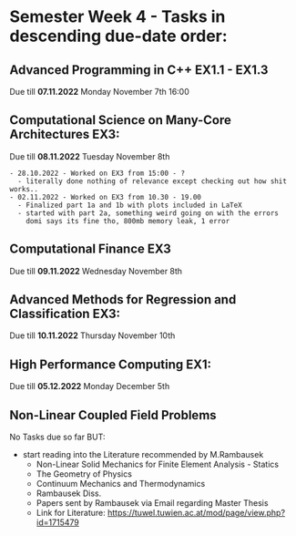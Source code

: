 # Semester Week 4 - Tasks in descending due-date order: <br>

## Advanced Programming in C++ EX1.1 - EX1.3
Due till **07.11.2022** Monday November 7th 16:00

## Computational Science on Many-Core Architectures EX3:<br>
Due till **08.11.2022** Tuesday November 8th

    - 28.10.2022 - Worked on EX3 from 15:00 - ?
      - literally done nothing of relevance except checking out how shit works..
    - 02.11.2022 - Worked on EX3 from 10.30 - 19.00
      - Finalized part 1a and 1b with plots included in LaTeX
      - started with part 2a, something weird going on with the errors
        domi says its fine tho, 800mb memory leak, 1 error

## Computational Finance EX3<br>
Due till **09.11.2022** Wednesday November 8th

## Advanced Methods for Regression and Classification EX3:<br>
Due till **10.11.2022** Thursday November 10th

## High Performance Computing EX1:<br>
Due till **05.12.2022** Monday December 5th

## Non-Linear Coupled Field Problems
No Tasks due so far BUT:
- start reading into the Literature recommended by M.Rambausek
  - Non-Linear Solid Mechanics for Finite Element Analysis - Statics
  - The Geometry of Physics
  - Continuum Mechanics and Thermodynamics
  - Rambausek Diss.
  - Papers sent by Rambausek via Email regarding Master Thesis
  - Link for Literature: https://tuwel.tuwien.ac.at/mod/page/view.php?id=1715479

